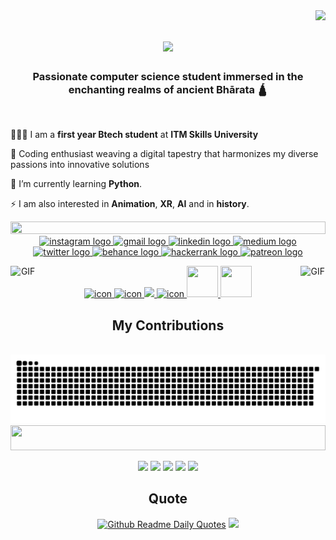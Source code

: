 <img align="right" src="https://visitor-badge.laobi.icu/badge?page_id=Areeb-7\.Areeb-7"/>

<h1 align="center">
    <img src="https://readme-typing-svg.herokuapp.com/?font=Righteous&size=35&center=true&vCenter=true&width=500&height=70&duration=4000&lines=Welcome+to+my+profile!;+I'm+Areeb+Shah!;" />
</h1>

<h3 align="center">Passionate computer science student immersed in the enchanting realms of ancient Bhārata 🛕</h3>

<br/>



<div align="left">

🧑🏻‍💻 I am a **first year Btech student** at **ITM Skills University**
 
🚀 Coding enthusiast weaving a digital tapestry that harmonizes my diverse passions into innovative solutions

🌱 I’m currently learning **Python**.

⚡ I am also interested in **Animation**, **XR**, **AI** and in **history**.

 </div>
 
<img src="https://i.imgur.com/dBaSKWF.gif" height="20" width="100%">


<div align="center">
  <a href="https://www.instagram.com/_._naidu.jeevan_._/" target="_blank">
    <img src="https://img.shields.io/static/v1?message=Instagram&logo=instagram&label=&color=E4405F&logoColor=white&labelColor=&style=for-the-badge" height="31" alt="instagram logo"  />
  </a>
  <a href="https://mail.google.com/mail/?view=cm&fs=1&to=njeevan0406@gmail.com" target="_blank">
    <img src="https://img.shields.io/static/v1?message=Gmail&logo=gmail&label=&color=D14836&logoColor=white&labelColor=&style=for-the-badge" height="31" alt="gmail logo"  />
  </a>
  <a href="https://www.linkedin.com/in/jeevan-naidu-bhārata" target="_blank">
    <img src="https://img.shields.io/static/v1?message=LinkedIn&logo=linkedin&label=&color=0077B5&logoColor=white&labelColor=&style=for-the-badge" height="31" alt="linkedin logo"  />
  </a>
  <a href="https://medium.com/@@2023.jeevann" target="_blank">
    <img src="https://img.shields.io/static/v1?message=Medium&logo=medium&label=&color=12100E&logoColor=white&labelColor=&style=for-the-badge" height="31" alt="medium logo"  />
  </a>
  <a href="https://twitter.com/_Jeevan_naidu_" target="_blank">
    <img src="https://img.shields.io/static/v1?message=Twitter&logo=twitter&label=&color=1DA1F2&logoColor=white&labelColor=&style=for-the-badge" height="31" alt="twitter logo"  />
  </a>
  <a href="https://www.behance.net/jeevannaidu1" target="_blank">
    <img src="https://img.shields.io/static/v1?message=Behance&logo=behance&label=&color=1769ff&logoColor=white&labelColor=&style=for-the-badge" height="31" alt="behance logo"  />
  </a>
  <a href="https://www.hackerrank.com/profile/2023_jeevann" target="_blank">
    <img src="https://img.shields.io/static/v1?message=HackerRank&logo=hackerrank&label=&color=2EC866&logoColor=white&labelColor=&style=for-the-badge" height="31" alt="hackerrank logo"  />
  </a>
  <a href="https://www.patreon.com/Nirukti" target="_blank">
    <img src="https://img.shields.io/static/v1?message=Patreon&logo=patreon&label=&color=F96854&logoColor=white&labelColor=&style=for-the-badge" height="31" alt="patreon logo"  />
  </a>
</div>

<p align="center">
  <a href="https://skillicons.dev">
    <img src="https://techstack-generator.vercel.app/python-icon.svg" alt="icon" width="50" height="50" />
    <img src="https://techstack-generator.vercel.app/cpp-icon.svg" alt="icon" width="60" height="60" />
    <img src="https://skillicons.dev/icons?i=git,github,c,vscode,blender,figma,wordpress&theme=light" />
    <img src="https://sp-ao.shortpixel.ai/client/to_auto,q_lossless,ret_img,w_300,h_300/https://fullsteam.mit.edu/wp-content/uploads/2020/03/ScratchLogo-300x300.png" alt="icon" width="50" height="50" />
    <img src="https://media.licdn.com/dms/image/D5612AQGny7xsSSLQ-A/article-cover_image-shrink_600_2000/0/1699480666080?e=2147483647&v=beta&t=3jmL98hJa2MwOmEPsQZ9t3zAH3CjBLEIL-ugNdJ31tY" width="50" height="50">
    <img src="https://www.appsheet.com/Content/img/material/appsheet_rebrand_logo.svg" width="50" height="50">
  </a>
    <img align="left" alt="GIF" src="https://storage.googleapis.com/sticker-prod/liGbkkeb2daR2aGjEjVM/18-2.thumb128.png" height="8%" width="8%"/>
    <img align="right" alt="GIF" src="https://media1.tenor.com/m/6rQoxt4XCmUAAAAC/hello.gif" height="8%" width="8%"/>
</div>
</p>

<div align="center">
  <h2> My Contributions </h2>
  <br>
  <img alt="snake eating my contributions" src="https://raw.githubusercontent.com/Areeb-7/Areeb-7/output/github-contribution-grid-snake.svg" />


<img src="https://i.imgur.com/dBaSKWF.gif" height="40" width="100%">
  
</div>
<div align="center">
    
</p>



![](https://github-readme-activity-graph.vercel.app/graph?username=Areeb-7&bg_color=ffffff&color=0042aa&line=b88504&point=0061ff&area=true&area_color=f2c33f&hide_border=true)
![](http://github-profile-summary-cards.vercel.app/api/cards/repos-per-language?username=Areeb-7&theme=solarized)
![](http://github-profile-summary-cards.vercel.app/api/cards/most-commit-language?username=Areeb-7&theme=transparent)
![](http://github-profile-summary-cards.vercel.app/api/cards/stats?username=Areeb-7&theme=transparent)
![](http://github-profile-summary-cards.vercel.app/api/cards/productive-time?username=Areeb-7&theme=solarized&utcOffset=5.3)

</div>

<div align="center">
  <h2> Quote </h2>

<div align="center">
    
</p>

[![Github Readme Daily Quotes](https://readme-daily-quotes.vercel.app/api?theme=vue)](https://github.com/cheehwatang/github-readme-daily-quotes)
<img src="https://capsule-render.vercel.app/api?type=waving&color=bcd4e6&section=footer">
